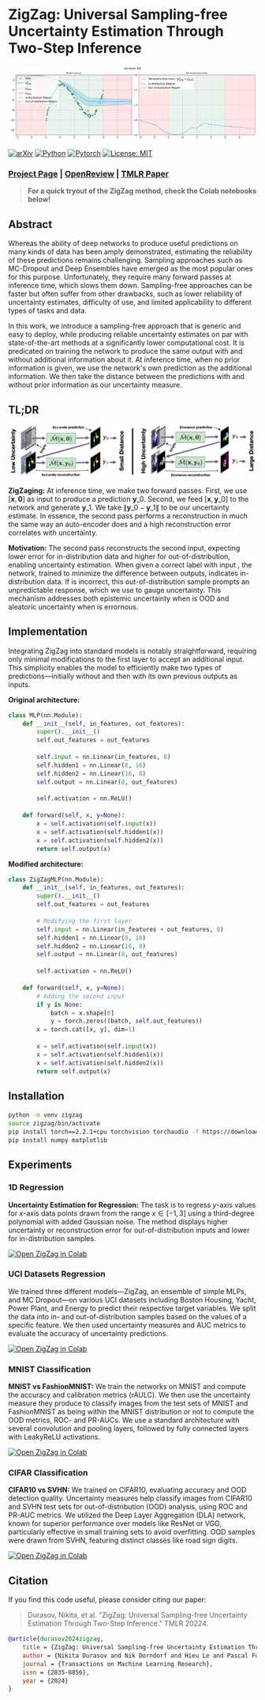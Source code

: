 # ZigZag: Universal Sampling-free Uncertainty Estimation Through Two-Step Inference

![Project Page](./src/teaser.gif)

[![arXiv](https://img.shields.io/badge/cs.CV-arXiv%3A2211.11435-blue?logo=arxiv&color=red)](https://arxiv.org/abs/2211.11435)
[![Python](https://img.shields.io/badge/Python-3.10-blue?logo=python&color=blue)](https://www.python.org/downloads/release/python-31014/)
[![Pytorch](https://img.shields.io/badge/Pytorch-2.2.1-blue?logo=pytorch&color=blue)](https://pytorch.org/)
[![License: MIT](https://img.shields.io/badge/License-MIT-yellow)](https://github.com/cvlab-epfl/zigzag/blob/main/LICENSE)

### [Project Page](https://www.norange.io/projects/zigzag/) | [OpenReview](https://openreview.net/forum?id=QSvb6jBXML) | [TMLR Paper](https://openreview.net/pdf?id=QSvb6jBXML)

> **For a quick tryout of the ZigZag method, check the Colab notebooks below!**

## Abstract

Whereas the ability of deep networks to produce useful predictions on many kinds of data has been amply demonstrated, estimating the reliability of these predictions remains challenging. Sampling approaches such as MC-Dropout and Deep Ensembles have emerged as the most popular ones for this purpose. Unfortunately, they require many forward passes at inference time, which slows them down. Sampling-free approaches can be faster but often suffer from other drawbacks, such as lower reliability of uncertainty estimates, difficulty of use, and limited applicability to different types of tasks and data.

In this work, we introduce a sampling-free approach that is generic and easy to deploy, while producing reliable uncertainty estimates on par with state-of-the-art methods at a significantly lower computational cost. It is predicated on training the network to produce the same output with and without additional information about it. At inference time, when no prior information is given, we use the network's own prediction as the additional information. We then take the distance between the predictions with and without prior information as our uncertainty measure.

## TL;DR

![Project Page](./src/arch.png)

**ZigZaging:** At inference time, we make two forward passes. First, we use $[\mathbf{x}, \textbf{0}]$ as input to produce a prediction $\mathbf{y}\_{0}$. Second, we feed $[\mathbf{x}, \mathbf{y}\_{0}]$ to the network and generate $\mathbf{y}\_{1}$. We take $\| \mathbf{y}\_{0} - \mathbf{y}\_{1} \|$ to be our uncertainty estimate. In essence, the second pass performs a reconstruction in much the same way an auto-encoder does and a high reconstruction error correlates with uncertainty.

**Motivation:** The second pass reconstructs the second input, expecting lower error for in-distribution data and higher for out-of-distribution, enabling uncertainty estimation. When given a correct label with input , the network, trained to minimize the difference between outputs, indicates in-distribution data. If is incorrect, this out-of-distribution sample prompts an unpredictable response, which we use to gauge uncertainty. This mechanism addresses both epistemic uncertainty when is OOD and aleatoric uncertainty when is errornous. 

## Implementation

Integrating ZigZag into standard models is notably straightforward, requiring only minimal modifications to the first layer to accept an additional input. This simplicity enables the model to efficiently make two types of predictions—initially without and then with its own previous outputs as inputs. 

**Original architecture:**
```python 
class MLP(nn.Module):
    def __init__(self, in_features, out_features):
        super().__init__()
        self.out_features = out_features

        self.input = nn.Linear(in_features, 8)
        self.hidden1 = nn.Linear(8, 16)
        self.hidden2 = nn.Linear(16, 8)
        self.output = nn.Linear(8, out_features)

        self.activation = nn.ReLU()

    def forward(self, x, y=None):
        x = self.activation(self.input(x))
        x = self.activation(self.hidden1(x))
        x = self.activation(self.hidden2(x))
        return self.output(x)
```
**Modified architecture:**
```python 
class ZigZagMLP(nn.Module):
    def __init__(self, in_features, out_features):
        super().__init__()
        self.out_features = out_features

        # Modifying the first layer
        self.input = nn.Linear(in_features + out_features, 8)
        self.hidden1 = nn.Linear(8, 16)
        self.hidden2 = nn.Linear(16, 8)
        self.output = nn.Linear(8, out_features)

        self.activation = nn.ReLU()

    def forward(self, x, y=None):
        # Adding the second input
        if y is None:
            batch = x.shape[0]
            y = torch.zeros((batch, self.out_features))
        x = torch.cat([x, y], dim=1)

        x = self.activation(self.input(x))
        x = self.activation(self.hidden1(x))
        x = self.activation(self.hidden2(x))
        return self.output(x)
```

## Installation 

```bash
python -m venv zigzag
source zigzag/bin/activate
pip install torch==2.2.1+cpu torchvision torchaudio -f https://download.pytorch.org/whl/cpu/torch_stable.html
pip install numpy matplotlib
```

## Experiments

### 1D Regression 

**Uncertainty Estimation for Regression:** The task is to regress $y$-axis values for $x$-axis data points drawn from the range $x \in [-1, 3]$ using a third-degree polynomial with added Gaussian noise. The method displays higher uncertainty or reconstruction error for out-of-distribution inputs and lower for in-distribution samples.

[![Open ZigZag in Colab](https://colab.research.google.com/assets/colab-badge.svg)](https://colab.research.google.com/github/cvlab-epfl/zigzag/blob/main/exps/notebooks/toy_regression.ipynb)

### UCI Datasets Regression

We trained three different models—ZigZag, an ensemble of simple MLPs, and MC Dropout—on various UCI datasets including Boston Housing, Yacht, Power Plant, and Energy to predict their respective target variables. We split the data into in- and out-of-distribution samples based on the values of a specific feature. We then used uncertainty measures and AUC metrics to evaluate the accuracy of uncertainty predictions.

[![Open ZigZag in Colab](https://colab.research.google.com/assets/colab-badge.svg)](https://colab.research.google.com/github/cvlab-epfl/zigzag/blob/main/exps/notebooks/uci_regression.ipynb)

### MNIST Classification

**MNIST vs FashionMNIST:** We train the networks on MNIST and compute the accuracy and calibration metrics (rAULC). We then use the uncertainty measure they produce to classify images from the test sets of MNIST and FashionMNIST as being within the MNIST distribution or not to compute the OOD metrics, ROC- and PR-AUCs. We use a standard architecture with several convolution and pooling layers, followed by fully connected layers with LeakyReLU activations.

[![Open ZigZag in Colab](https://colab.research.google.com/assets/colab-badge.svg)](https://colab.research.google.com/github/cvlab-epfl/zigzag/blob/main/exps/notebooks/mnist_classification.ipynb)

### CIFAR Classification

**CIFAR10 vs SVHN:** We trained on CIFAR10, evaluating accuracy and OOD detection quality. Uncertainty measures help classify images from CIFAR10 and SVHN test sets for out-of-distribution (OOD) analysis, using ROC and PR-AUC metrics. We utilized the Deep Layer Aggregation (DLA) network, known for superior performance over models like ResNet or VGG, particularly effective in small training sets to avoid overfitting. OOD samples were drawn from SVHN, featuring distinct classes like road sign digits.

[![Open ZigZag in Colab](https://colab.research.google.com/assets/colab-badge.svg)](https://colab.research.google.com/github/cvlab-epfl/zigzag/blob/main/exps/notebooks/cifar_classification.ipynb)

<!---

### Airfoils Regression

**Lift-to-drag prediction:** We trained a Graph Neural Network (GNN) on a dataset of 2,000 NACA wing profiles to predict their lift-to-drag coefficients, using parameters and aerodynamic simulations provided by XFoil. We reserved the top 5% of profiles with the highest lift-to-drag ratios as out-of-distribution (OOD) samples to test the model's robustness. The training set consisted of 80% of the remaining profiles, with the rest used for testing, all spanning lift-to-drag values from 0 to 60. The GNN features 25 GMM layers with ELU nonlinearities and skip connections, optimizing for both predictive accuracy and effective OOD detection.

[![Open ZigZag in Colab](https://colab.research.google.com/assets/colab-badge.svg)]()
-->

## Citation

If you find this code useful, please consider citing our paper:

> Durasov, Nikita, et al. "ZigZag: Universal Sampling-free Uncertainty Estimation Through Two-Step Inference." TMLR 20224.

```bibtex
@article{durasov2024zigzag,
    title = {ZigZag: Universal Sampling-free Uncertainty Estimation Through Two-Step Inference},
    author = {Nikita Durasov and Nik Dorndorf and Hieu Le and Pascal Fua},
    journal = {Transactions on Machine Learning Research},
    issn = {2835-8856},
    year = {2024}
}
``` 

